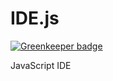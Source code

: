 # IDE.js

[![Greenkeeper badge](https://badges.greenkeeper.io/TheBrokenRail/IDE.js.svg)](https://greenkeeper.io/)

JavaScript IDE
